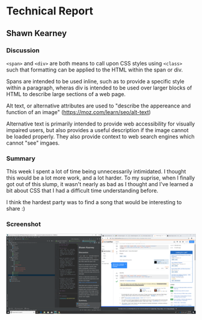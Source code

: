 # Technical Report
## Shawn Kearney

### Discussion
`<span>` and `<div>` are both means to call upon CSS styles using `<class>` such that formatting can be applied to the HTML within the span or div.

Spans are intended to be used inline, such as to provide a specific style within a paragraph, wheras div is intended to be used over larger blocks of HTML to describe large sections of a web page.

Alt text, or alternative attributes are used to "describe the appereance and function of an image" (https://moz.com/learn/seo/alt-text)

Alternative text is primarily intended to provide web accessibility for visually impaired users, but also provides a useful description if the image cannot be loaded properly. They also provide context to web search engines which cannot "see" imgaes.

### Summary

This week I spent a lot of time being unnecessarily intimidated. I thought this would be a lot more work, and a lot harder. To my suprise, when I finally got out of this slump, it wasn't nearly as bad as I thought and I've learned a bit about CSS that I had a difficult time understanding before.

I think the hardest party was to find a song that would be interesting to share :)

### Screenshot

![screenshot](img/capture.png)